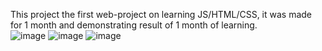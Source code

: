 This project the first web-project on learning JS/HTML/CSS, it was made for 1 month and demonstrating result of 1 month of learning.<br>
![image](https://github.com/MentoJl/SFW-Searcher/assets/80547023/e33e2514-7773-4991-9d34-c5a0b7bbc534)
![image](https://github.com/MentoJl/SFW-Searcher/assets/80547023/05127695-6c43-4215-8f78-a6c6c64150fe)
![image](https://github.com/MentoJl/SFW-Searcher/assets/80547023/d2d20d77-bf89-40c3-b19f-d20e2585a3c6)
